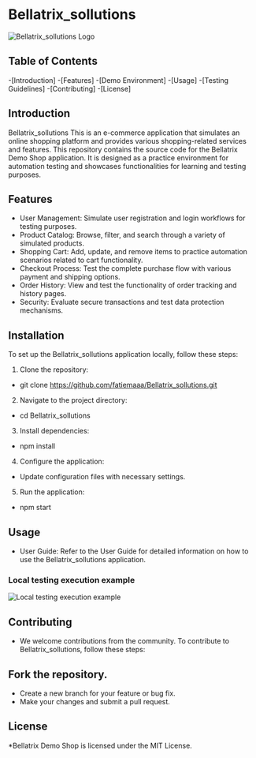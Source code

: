 # Bellatrix_sollutions

![Bellatrix_sollutions Logo](https://demos.bellatrix.solutions/wp-content/uploads/2018/04/cropped-bellatrix-logo.png)
## Table of Contents

-[Introduction]
-[Features]
-[Demo Environment]
-[Usage]
-[Testing Guidelines]
-[Contributing]
-[License]

## Introduction

Bellatrix_sollutions
This is an e-commerce application that simulates an online shopping platform and provides various shopping-related services and features. This repository contains the source code for the Bellatrix Demo Shop application. It is designed as a practice environment for automation testing and showcases functionalities for learning and testing purposes.

## Features

-  User Management: Simulate user registration and login workflows for testing purposes.
-  Product Catalog: Browse, filter, and search through a variety of simulated products.
-  Shopping Cart: Add, update, and remove items to practice automation scenarios related to cart functionality.
-  Checkout Process: Test the complete purchase flow with various payment and shipping options.
-  Order History: View and test the functionality of order tracking and history pages.
-  Security: Evaluate secure transactions and test data protection mechanisms.

## Installation

To set up the Bellatrix_sollutions application locally, follow these steps:

1. Clone the repository:
*   git clone https://github.com/fatiemaaa/Bellatrix_sollutions.git
2. Navigate to the project directory:
*   cd Bellatrix_sollutions
3. Install dependencies:
*   npm install
4. Configure the application:

* Update configuration files with necessary settings.
5. Run the application:
*   npm start

## Usage
* User Guide: Refer to the User Guide for detailed information on how to use the Bellatrix_sollutions application.
### Local testing execution example

![Local testing execution example](assets/demo.gif)

## Contributing
* We welcome contributions from the community. To contribute to Bellatrix_sollutions, follow these steps:

## Fork the repository.
* Create a new branch for your feature or bug fix.
* Make your changes and submit a pull request.

## License
*Bellatrix Demo Shop is licensed under the MIT License.

